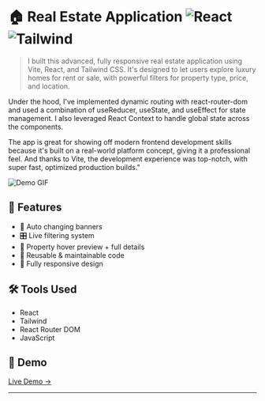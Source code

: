 # 🏠 Real Estate Application ![React](https://img.shields.io/badge/React-18-red) ![Tailwind](https://img.shields.io/badge/TailwindCSS-3.0-blue)

> I built this advanced, fully responsive real estate application using Vite, React, and Tailwind CSS. It's designed to let users explore luxury homes for rent or sale, with powerful filters for property type, price, and location.

Under the hood, I've implemented dynamic routing with react-router-dom and used a combination of useReducer, useState, and useEffect for state management. I also leveraged React Context to handle global state across the components.

The app is great for showing off modern frontend development skills because it's built on a real-world platform concept, giving it a professional feel. And thanks to Vite, the development experience was top-notch, with super fast, optimized production builds."

![Demo GIF](./demo.gif)

## 🔎 Features
- 🔁 Auto changing banners
- 🎛️ Live filtering system
- 👀 Property hover preview + full details
- 🧩 Reusable & maintainable code
- 📱 Fully responsive design

## 🛠️ Tools Used
- React
- Tailwind
- React Router DOM
- JavaScript

## 📲 Demo
[Live Demo →](https://your-demo-link.com)

---

